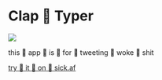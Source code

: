 # Clap 👏 Typer

![](https://img.shields.io/badge/certified-very%20tight-brightgreen.svg?style=flat-square)

this 👏 app 👏 is 👏 for 👏 tweeting 👏 woke 👏 shit

[try 👏 it 👏 on 👏 sick.af](http://sick.af/clap-typer)
